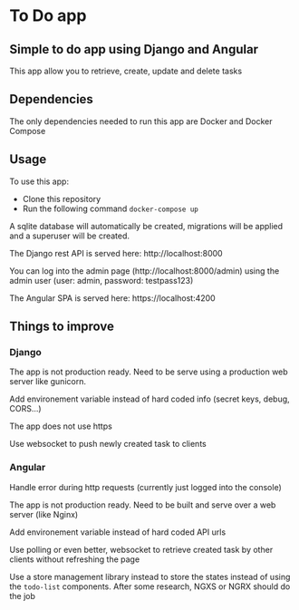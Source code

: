 # To Do app

## Simple to do app using Django and Angular

This app allow you to retrieve, create, update and delete tasks

## Dependencies

The only dependencies needed to run this app are Docker and Docker Compose

## Usage

To use this app:

- Clone this repository
- Run the following command `docker-compose up`

A sqlite database will automatically be created, migrations will be applied and a superuser will be created.

The Django rest API is served here: http://localhost:8000

You can log into the admin page (http://localhost:8000/admin) using the admin user (user: admin, password: testpass123)

The Angular SPA is served here: https://localhost:4200

## Things to improve

### Django

The app is not production ready. Need to be serve using a production web server like gunicorn.

Add environement variable instead of hard coded info (secret keys, debug, CORS...)

The app does not use https

Use websocket to push newly created task to clients

### Angular

Handle error during http requests (currently just logged into the console)

The app is not production ready. Need to be built and serve over a web server (like Nginx)

Add environement variable instead of hard coded API urls

Use polling or even better, websocket to retrieve created task by other clients without refreshing the page

Use a store management library instead to store the states instead of using the `todo-list` components.
After some research, NGXS or NGRX should do the job
